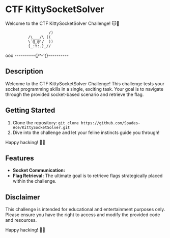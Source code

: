 # CTF KittySocketSolver

Welcome to the CTF KittySocketSolver Challenge! 🐱🔌

                       /)
              /\___/\ ((
              \`@_@'/  ))
              {_:Y:.}_//

ooo ----------{_}^-'{_}----------

## Description

Welcome to the CTF KittySocketSolver Challenge! This challenge tests your socket programming skills in a single, exciting task. Your goal is to navigate through the provided socket-based scenario and retrieve the flag.

## Getting Started

1. Clone the repository: `git clone https://github.com/Spades-Ace/KittySocketSolver.git`
2. Dive into the challenge and let your feline instincts guide you through!

Happy hacking! 🐾🚀

## Features

- **Socket Communication:**
- **Flag Retrieval:** The ultimate goal is to retrieve flags strategically placed within the challenge.

## Disclaimer

This challenge is intended for educational and entertainment purposes only. Please ensure you have the right to access and modify the provided code and resources.

Happy hacking! 🏴‍☠️
